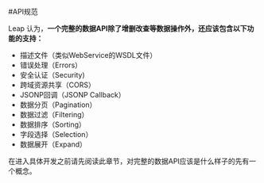 #API规范

Leap 认为，**一个完整的数据API除了增删改查等数据操作外，还应该包含以下功能的支持：**
* 描述文件（类似WebService的WSDL文件）
* 错误处理（Errors）
* 安全认证（Security)
* 跨域资源共享（CORS）
* JSONP回调（JSONP Callback）
* 数据分页（Pagination）
* 数据过滤（Filtering）
* 数据排序（Sorting）
* 字段选择（Selection）
* 数据展开（Expand）

在进入具体开发之前请先阅读此章节，对完整的数据API应该是什么样子的先有一个概念。